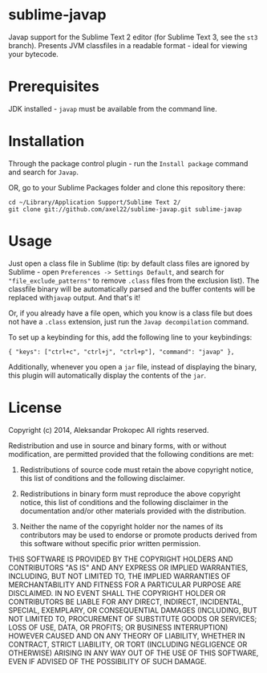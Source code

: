 sublime-javap
=============

Javap support for the Sublime Text 2 editor (for Sublime Text 3, see the `st3` branch).
Presents JVM classfiles in a readable format - ideal for viewing your bytecode.


Prerequisites
=============

JDK installed - `javap` must be available from the command line.


Installation
============

Through the package control plugin - run the `Install package` command and search for `Javap`.

OR, go to your Sublime Packages folder and clone this repository there:

    cd ~/Library/Application Support/Sublime Text 2/
    git clone git://github.com/axel22/sublime-javap.git sublime-javap

Usage
=====

Just open a class file in Sublime (tip: by default class files are ignored by Sublime - open 
`Preferences -> Settings Default`, and search for `"file_exclude_patterns"` to remove `.class` 
files from the exclusion list).
The classfile binary will be automatically parsed and the buffer contents will be replaced
with`javap` output. And that's it!

Or, if you already have a file open, which you know is a class file but does not
have a `.class` extension, just run the `Javap decompilation` command.

To set up a keybinding for this, add the following line to your keybindings:

    { "keys": ["ctrl+c", "ctrl+j", "ctrl+p"], "command": "javap" },

Additionally, whenever you open a `jar` file, instead of displaying the binary, this plugin will automatically
display the contents of the `jar`.


License
=======

Copyright (c) 2014, Aleksandar Prokopec
All rights reserved.

Redistribution and use in source and binary forms, with or without modification, are permitted provided that the following conditions are met:

1. Redistributions of source code must retain the above copyright notice, this list of conditions and the following disclaimer.

2. Redistributions in binary form must reproduce the above copyright notice, this list of conditions and the following disclaimer in the documentation and/or other materials provided with the distribution.

3. Neither the name of the copyright holder nor the names of its contributors may be used to endorse or promote products derived from this software without specific prior written permission.

THIS SOFTWARE IS PROVIDED BY THE COPYRIGHT HOLDERS AND CONTRIBUTORS "AS IS" AND ANY EXPRESS OR IMPLIED WARRANTIES, INCLUDING, BUT NOT LIMITED TO, THE IMPLIED WARRANTIES OF MERCHANTABILITY AND FITNESS FOR A PARTICULAR PURPOSE ARE DISCLAIMED. IN NO EVENT SHALL THE COPYRIGHT HOLDER OR CONTRIBUTORS BE LIABLE FOR ANY DIRECT, INDIRECT, INCIDENTAL, SPECIAL, EXEMPLARY, OR CONSEQUENTIAL DAMAGES (INCLUDING, BUT NOT LIMITED TO, PROCUREMENT OF SUBSTITUTE GOODS OR SERVICES; LOSS OF USE, DATA, OR PROFITS; OR BUSINESS INTERRUPTION) HOWEVER CAUSED AND ON ANY THEORY OF LIABILITY, WHETHER IN CONTRACT, STRICT LIABILITY, OR TORT (INCLUDING NEGLIGENCE OR OTHERWISE) ARISING IN ANY WAY OUT OF THE USE OF THIS SOFTWARE, EVEN IF ADVISED OF THE POSSIBILITY OF SUCH DAMAGE.

